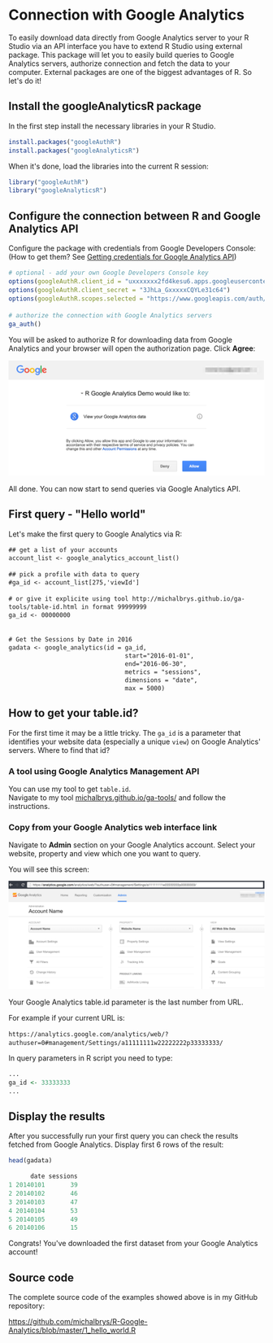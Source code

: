 # Connection with Google Analytics

To easily download data directly from Google Analytics server to your R Studio via an API interface you have to extend R Studio using external package. This package will let you to easily build queries to Google Analytics servers, authorize connection and fetch the data to your computer. External packages are one of the biggest advantages of R. So let's do it!

## Install the googleAnalyticsR package

In the first step install the necessary libraries in your R Studio.

```r
install.packages("googleAuthR")
install.packages("googleAnalyticsR")
```

When it's done, load the libraries into the current R session:

```r
library("googleAuthR")
library("googleAnalyticsR")
```

## Configure the connection between R and Google Analytics API

Configure the package with credentials from Google Developers Console: \(How to get them? See [Getting credentials for Google Analytics API](chapter1/gettingcredentialsfor_google_analytics_api_md_md_m.md)\)

```r
# optional - add your own Google Developers Console key
options(googleAuthR.client_id = "uxxxxxxx2fd4kesu6.apps.googleusercontent.com")
options(googleAuthR.client_secret = "3JhLa_GxxxxxCQYLe31c64")
options(googleAuthR.scopes.selected = "https://www.googleapis.com/auth/analytics")

# authorize the connection with Google Analytics servers
ga_auth()
```

You will be asked to authorize R for downloading data from Google Analytics and your browser will open the authorization page. Click **Agree**:

![Google Analytics API authorization to R](ga-authorize.png)

All done. You can now start to send queries via Google Analytics API.

## First query - "Hello world"

Let's make the first query to Google Analytics via R:

```
## get a list of your accounts
account_list <- google_analytics_account_list()

## pick a profile with data to query
#ga_id <- account_list[275,'viewId']

# or give it explicite using tool http://michalbrys.github.io/ga-tools/table-id.html in format 99999999
ga_id <- 00000000


# Get the Sessions by Date in 2016
gadata <- google_analytics(id = ga_id, 
                                start="2016-01-01", 
                                end="2016-06-30", 
                                metrics = "sessions", 
                                dimensions = "date", 
                                max = 5000)
```

## How to get your table.id?

For the first time it may be a little tricky. The `ga_id` is a parameter that identifies your website data \(especially a unique `view`\) on Google Analytics' servers. Where to find that id?

### A tool using Google Analytics Management API

You can use my tool to get `table.id`.  
Navigate to my tool [michalbrys.github.io\/ga-tools\/](http://michalbrys.github.io/ga-tools/table-id.html) and follow the instructions.

### Copy from your Google Analytics web interface link

Navigate to **Admin** section on your Google Analytics account. Select your website, property and view which one you want to query.

You will see this screen:

![Getting Google Analytics table.id](ga-table-id.png)

Your Google Analytics table.id parameter is the last number from URL.

For example if your current URL is:

`https://analytics.google.com/analytics/web/?authuser=0#management/Settings/a11111111w22222222p33333333/`

In query parameters in R script you need to type:

```r
...
ga_id <- 33333333
...
```

## Display the results

After you successfully run your first query you can check the results fetched from Google Analytics.
Display first 6 rows of the result:

```r
head(gadata)
```

```r
      date sessions
1 20140101       39
2 20140102       46
3 20140103       47
4 20140104       53
5 20140105       49
6 20140106       15
```

Congrats! You've downloaded the first dataset from your Google Analytics account!

## Source code

The complete source code of the examples showed above is in my GitHub repository:

[https:\/\/github.com\/michalbrys\/R-Google-Analytics\/blob\/master\/1\_hello\_world.R](https://github.com/michalbrys/R-Google-Analytics/blob/master/1_hello_world.R)



